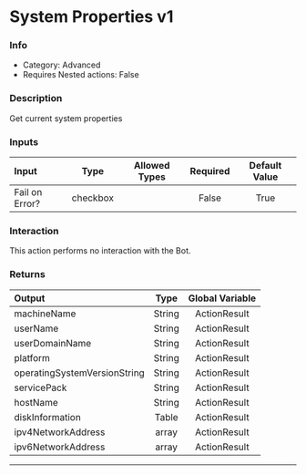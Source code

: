 # System Properties v1

### Info

- Category: Advanced
- Requires Nested actions: False


### Description
Get current system properties


### Inputs

| Input | Type | Allowed Types | Required |  Default Value |
| :--- | :---: | :---: | :---: | :---: |
| Fail on Error? | checkbox |  | False | True |


### Interaction
This action performs no interaction with the Bot.

### Returns

| Output | Type | Global Variable |
| :--- | :---: | :---: |
| machineName | String | ActionResult |
| userName | String | ActionResult |
| userDomainName | String | ActionResult |
| platform | String | ActionResult |
| operatingSystemVersionString | String | ActionResult |
| servicePack | String | ActionResult |
| hostName | String | ActionResult |
| diskInformation | Table | ActionResult |
| ipv4NetworkAddress | array | ActionResult |
| ipv6NetworkAddress | array | ActionResult |

---